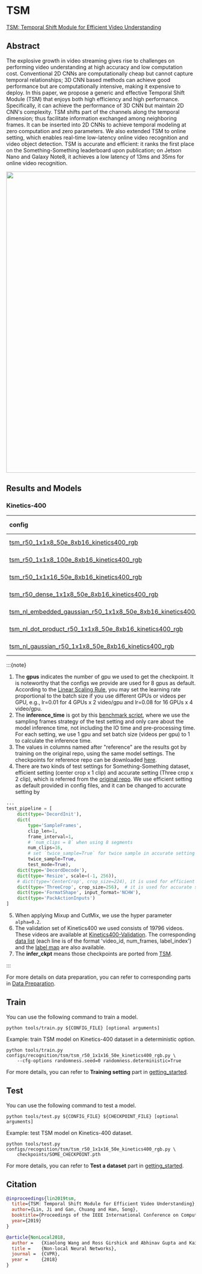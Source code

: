 # TSM

[TSM: Temporal Shift Module for Efficient Video Understanding](https://openaccess.thecvf.com/content_ICCV_2019/html/Lin_TSM_Temporal_Shift_Module_for_Efficient_Video_Understanding_ICCV_2019_paper.html)

<!-- [ALGORITHM] -->

## Abstract

<!-- [ABSTRACT] -->

The explosive growth in video streaming gives rise to challenges on performing video understanding at high accuracy and low computation cost. Conventional 2D CNNs are computationally cheap but cannot capture temporal relationships; 3D CNN based methods can achieve good performance but are computationally intensive, making it expensive to deploy. In this paper, we propose a generic and effective Temporal Shift Module (TSM) that enjoys both high efficiency and high performance. Specifically, it can achieve the performance of 3D CNN but maintain 2D CNN's complexity. TSM shifts part of the channels along the temporal dimension; thus facilitate information exchanged among neighboring frames. It can be inserted into 2D CNNs to achieve temporal modeling at zero computation and zero parameters. We also extended TSM to online setting, which enables real-time low-latency online video recognition and video object detection. TSM is accurate and efficient: it ranks the first place on the Something-Something leaderboard upon publication; on Jetson Nano and Galaxy Note8, it achieves a low latency of 13ms and 35ms for online video recognition.

<!-- [IMAGE] -->

<div align=center>
<img src="https://user-images.githubusercontent.com/34324155/143019083-abc0de39-9ea1-4175-be5c-073c90de64c3.png" width="800"/>
</div>

## Results and Models

### Kinetics-400

| config           |   resolution   | gpus |  backbone   | pretrain | top1 acc | top5 acc | inference_time(video/s) | gpu_mem(M) |      ckpt      |      log      |
| :--------------- | :------------: | :--: | :---------: | :------: | :------: | :------: | :---------------------: | :--------: | :------------: | :-----------: |
| [tsm_r50_1x1x8_50e_8xb16_kinetics400_rgb](/configs/recognition/tsm/tsm_r50_1x1x8_50e_8xb16_kinetics400_rgb.py) |    short-side 320     |  8   |  ResNet50   | ImageNet |  72.96   |  90.45   |    x    |    13723    | [ckpt](https://download.openmmlab.com/mmaction/recognition/tsm/tsm_r50_1x1x8_50e_kinetics400_rgb/tsm_r50_1x1x8_50e_kinetics400_rgb_20200607-af7fb746.pth) | [log](https://download.openmmlab.com/mmaction/recognition/tsm/tsm_r50_1x1x8_50e_kinetics400_rgb/20200607_211800.log) |
| [tsm_r50_1x1x8_100e_8xb16_kinetics400_rgb](/configs/recognition/tsm/tsm_r50_1x1x8_100e_8xb16_kinetics400_rgb.py) |    short-side 320     |  8   |  ResNet50   | ImageNet |  73.11   |  90.06   |    x    |    13723    | [ckpt](https://download.openmmlab.com/mmaction/recognition/tsm/tsm_r50_1x1x8_50e_kinetics400_rgb/tsm_r50_1x1x8_50e_kinetics400_rgb_20200607-af7fb746.pth) | [log](https://download.openmmlab.com/mmaction/recognition/tsm/tsm_r50_1x1x8_50e_kinetics400_rgb/20200607_211800.log) |
| [tsm_r50_1x1x16_50e_8xb16_kinetics400_rgb](/configs/recognition/tsm/tsm_r50_1x1x16_50e_8xb16_kinetics400_rgb.py) |    short-side 320     |  8   |  ResNet50   | ImageNet |  74.64   |  91.42   |    x    |    27044    | [ckpt](https://download.openmmlab.com/mmaction/recognition/tsm/tsm_r50_1x1x8_50e_kinetics400_rgb/tsm_r50_1x1x8_50e_kinetics400_rgb_20200607-af7fb746.pth) | [log](https://download.openmmlab.com/mmaction/recognition/tsm/tsm_r50_1x1x8_50e_kinetics400_rgb/20200607_211800.log) |
| [tsm_r50_dense_1x1x8_50e_8xb16_kinetics400_rgb](/configs/recognition/tsm/tsm_r50_dense_1x1x8_50e_8xb16_kinetics400_rgb.py) |    short-side 320     |  8   |  ResNet50   | ImageNet |  73.39   |  90.78   |    x    |    13723    | [ckpt](https://download.openmmlab.com/mmaction/recognition/tsm/tsm_r50_1x1x8_50e_kinetics400_rgb/tsm_r50_1x1x8_50e_kinetics400_rgb_20200607-af7fb746.pth) | [log](https://download.openmmlab.com/mmaction/recognition/tsm/tsm_r50_1x1x8_50e_kinetics400_rgb/20200607_211800.log) |
| [tsm_nl_embedded_gaussian_r50_1x1x8_50e_8xb16_kinetics400_rgb](/configs/recognition/tsm/tsm_nl_embedded_gaussian_r50_1x1x8_50e_8xb16_kinetics400_rgb.py) |    short-side 320     |  8   |  ResNet50   | ImageNet |  74.45  |  91.11  |    x    |    19726    | [ckpt](https://download.openmmlab.com/mmaction/recognition/tsm/tsm_r50_1x1x8_50e_kinetics400_rgb/tsm_r50_1x1x8_50e_kinetics400_rgb_20200607-af7fb746.pth) | [log](https://download.openmmlab.com/mmaction/recognition/tsm/tsm_r50_1x1x8_50e_kinetics400_rgb/20200607_211800.log) |
| [tsm_nl_dot_product_r50_1x1x8_50e_8xb16_kinetics400_rgb](/configs/recognition/tsm/tsm_nl_dot_product_r50_1x1x8_50e_8xb16_kinetics400_rgb.py) |    short-side 320     |  8   |  ResNet50   | ImageNet |  74.17   |  90.95  |    x    |    18413    | [ckpt](https://download.openmmlab.com/mmaction/recognition/tsm/tsm_r50_1x1x8_50e_kinetics400_rgb/tsm_r50_1x1x8_50e_kinetics400_rgb_20200607-af7fb746.pth) | [log](https://download.openmmlab.com/mmaction/recognition/tsm/tsm_r50_1x1x8_50e_kinetics400_rgb/20200607_211800.log) |
| [tsm_nl_gaussian_r50_1x1x8_50e_8xb16_kinetics400_rgb](/configs/recognition/tsm/tsm_nl_gaussian_r50_1x1x8_50e_8xb16_kinetics400_rgb.py) |    short-side 320     |  8   |  ResNet50   | ImageNet |  73.37   |  90.82  |    x    |    19925    | [ckpt](https://download.openmmlab.com/mmaction/recognition/tsm/tsm_r50_1x1x8_50e_kinetics400_rgb/tsm_r50_1x1x8_50e_kinetics400_rgb_20200607-af7fb746.pth) | [log](https://download.openmmlab.com/mmaction/recognition/tsm/tsm_r50_1x1x8_50e_kinetics400_rgb/20200607_211800.log) |

:::{note}

1. The **gpus** indicates the number of gpu we used to get the checkpoint. It is noteworthy that the configs we provide are used for 8 gpus as default.
   According to the [Linear Scaling Rule](https://arxiv.org/abs/1706.02677), you may set the learning rate proportional to the batch size if you use different GPUs or videos per GPU,
   e.g., lr=0.01 for 4 GPUs x 2 video/gpu and lr=0.08 for 16 GPUs x 4 video/gpu.
2. The **inference_time** is got by this [benchmark script](/tools/analysis/benchmark.py), where we use the sampling frames strategy of the test setting and only care about the model inference time,
   not including the IO time and pre-processing time. For each setting, we use 1 gpu and set batch size (videos per gpu) to 1 to calculate the inference time.
3. The values in columns named after "reference" are the results got by training on the original repo, using the same model settings. The checkpoints for reference repo can be downloaded [here](https://download.openmmlab.com/mmaction/recognition/tsm/tsm_reference_ckpt.rar).
4. There are two kinds of test settings for Something-Something dataset, efficient setting (center crop x 1 clip) and accurate setting (Three crop x 2 clip), which is referred from the [original repo](https://github.com/mit-han-lab/temporal-shift-module/tree/8d53d6fda40bea2f1b37a6095279c4b454d672bd).
   We use efficient setting as default provided in config files, and it can be changed to accurate setting by

```python
...
test_pipeline = [
    dict(type='DecordInit'),
    dict(
        type='SampleFrames',
        clip_len=1,
        frame_interval=1,
        # `num_clips = 8` when using 8 segments
        num_clips=16,
        # set `twice_sample=True` for twice sample in accurate setting
        twice_sample=True,
        test_mode=True),
    dict(type='DecordDecode'),
    dict(type='Resize', scale=(-1, 256)),
    # dict(type='CenterCrop', crop_size=224), it is used for efficient setting
    dict(type='ThreeCrop', crop_size=256),  # it is used for accurate setting
    dict(type='FormatShape', input_format='NCHW'),
    dict(type='PackActionInputs')
]
```

5. When applying Mixup and CutMix, we use the hyper parameter `alpha=0.2`.
6. The validation set of Kinetics400 we used consists of 19796 videos. These videos are available at [Kinetics400-Validation](https://mycuhk-my.sharepoint.com/:u:/g/personal/1155136485_link_cuhk_edu_hk/EbXw2WX94J1Hunyt3MWNDJUBz-nHvQYhO9pvKqm6g39PMA?e=a9QldB). The corresponding [data list](https://download.openmmlab.com/mmaction/dataset/k400_val/kinetics_val_list.txt) (each line is of the format 'video_id, num_frames, label_index') and the [label map](https://download.openmmlab.com/mmaction/dataset/k400_val/kinetics_class2ind.txt) are also available.
7. The **infer_ckpt** means those checkpoints are ported from [TSM](https://github.com/mit-han-lab/temporal-shift-module/blob/master/test_models.py).

:::

For more details on data preparation, you can refer to corresponding parts in [Data Preparation](/docs/data_preparation.md).

## Train

You can use the following command to train a model.

```shell
python tools/train.py ${CONFIG_FILE} [optional arguments]
```

Example: train TSM model on Kinetics-400 dataset in a deterministic option.

```shell
python tools/train.py configs/recognition/tsm/tsm_r50_1x1x16_50e_kinetics400_rgb.py \
    --cfg-options randomness.seed=0 randomness.deterministic=True
```

For more details, you can refer to **Training setting** part in [getting_started](/docs/getting_started.md#training-setting).

## Test

You can use the following command to test a model.

```shell
python tools/test.py ${CONFIG_FILE} ${CHECKPOINT_FILE} [optional arguments]
```

Example: test TSM model on Kinetics-400 dataset.

```shell
python tools/test.py configs/recognition/tsm/tsm_r50_1x1x16_50e_kinetics400_rgb.py \
    checkpoints/SOME_CHECKPOINT.pth
```

For more details, you can refer to **Test a dataset** part in [getting_started](/docs/getting_started.md#test-a-dataset).

## Citation

```BibTeX
@inproceedings{lin2019tsm,
  title={TSM: Temporal Shift Module for Efficient Video Understanding},
  author={Lin, Ji and Gan, Chuang and Han, Song},
  booktitle={Proceedings of the IEEE International Conference on Computer Vision},
  year={2019}
}
```

<!-- [BACKBONE] -->

```BibTeX
@article{NonLocal2018,
  author =   {Xiaolong Wang and Ross Girshick and Abhinav Gupta and Kaiming He},
  title =    {Non-local Neural Networks},
  journal =  {CVPR},
  year =     {2018}
}
```
